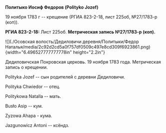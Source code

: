 **Политыко Иосиф Федоров (Polityko Jozef)**

19 ноября 1783 г -- крещение (РГИА 823-2-18, лист 225об, №27/1783-р
(коп)).

**РГИА 823-2-18:** Лист 225об. **Метрическая запись №27/1783-р (коп).**

![](./Осовская волость/Дедиловичи деревня/Политыки/Федор Наталья/media/2c92d2cd5a0f757df0509c497e8cd309f6923861.png){width="6.496527777777778in"
height="2.2in"}

Дедиловичская Покровская церковь. 19 ноября 1783 года. Метрическая
запись о крещении.

Polityka Jozef -- сын родителей с деревни Дедиловичи.

Polityka Chwiedor -- отец.

Politykowa Natalla -- мать.

Busło Asip -- кум.

Zyzowa Ahapa - кума.

Jazgunowicz Antoni -- ксёндз.
